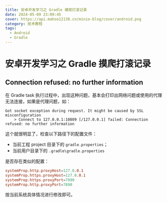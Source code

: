 ```yaml
---
title: 安卓开发学习之 Gradle 摸爬打滚记录
date: 2024-05-09 23:09:45
cover: https://api.mahoo12138.cn/minio-blog/cover/android.png
category: 技术教程
tags:
  - Android
  - Gradle
---
```


# 安卓开发学习之 Gradle 摸爬打滚记录

## Connection refused: no further information

在 Gradle task 执行过程中，出现这种问题，基本会打印出网络问题或使用的代理无法连接，如果是代理问题，如：

```text
Got socket exception during request. It might be caused by SSL misconfiguration
    > Connect to 127.0.0.1:10809 [/127.0.0.1] failed: Connection refused: no further information
```

这个就很明显了，检查以下路径下的配置文件：

- 当前工程 project 目录下的 `gradle.properties`；
- 当前用户目录下的 `.gradle\gradle.properties`

是否存在类似的配置：

```toml
systemProp.http.proxyHost=127.0.0.1
systemProp.https.proxyHost=127.0.0.1
systemProp.https.proxyPort=7890
systemProp.http.proxyPort=7890
```

按当前系统具体情况进行修改即可。
